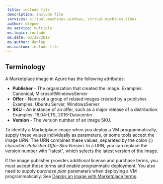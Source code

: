 ```yaml
---
 title: include file
 description: include file
 services: virtual-machines-windows, virtual-machines-linux
 author: dlepow
 ms.service: multiple
 ms.topic: include
 ms.date: 02/28/2018
 ms.author: danlep
 ms.custom: include file
---
```


## Terminology

A Marketplace image in Azure has the following attributes:

* **Publisher** - The organization that created the image. Examples: Canonical, MicrosoftWindowsServer
* **Offer** - Name of a group of related images created by a publisher. Examples: Ubuntu Server, WindowsServer
* **SKU** - An instance of an offer, such as a major release of a distribution. Examples: 16.04-LTS, 2016-Datacenter
* **Version** - The version number of an image SKU. 

To identify a Marketplace image when you deploy a VM programmatically, supply these values individually as parameters, or some tools accept the image *URN*. The URN combines these values, separated by the colon (:) character: *Publisher*:*Offer*:*Sku*:*Version*. In a URN, you can replace the version number with "latest", which selects the latest version of the image. 

If the image publisher provides additional license and purchase terms, you must accept those terms and enable programmatic deployment. You also need to supply *purchase plan* parameters when deploying a VM programmatically. See [Deploy an image with Marketplace terms](#deploy-an-image-with-marketplace-terms).